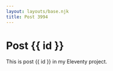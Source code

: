 ```yaml
---
layout: layouts/base.njk
title: Post 3994
---
```


# Post {{ id }}

This is post {{ id }} in my Eleventy project.
